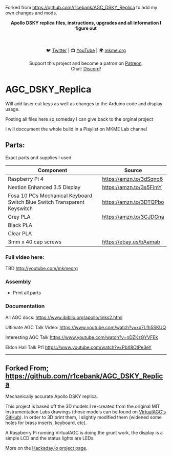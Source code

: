 Forked from https://github.com/r1cebank/AGC_DSKY_Replica to add my own changes and mods.

<p align="center">
<b>Apollo DSKY replica files, instructions, upgrades and all information I figure out  </b><br>
<br><br>
<br>🐦 <a href="https://twitter.com/mkmeorg">Twitter</a>
| 📺 <a href="https://www.youtube.com/mkmeorg">YouTube</a>
| 🌍 <a href="http://www.mkme.org">mkme.org</a><br>
<br>
Support this project and become a patron on <a href="https://www.patreon.com/EricWilliam">Patreon</a>.<br>
Chat: <a href="https://discord.gg/j9S4Fgv">Discord</a></b>!
</p>

# AGC_DSKY_Replica

Will add laser cut keys as well as changes to the Arduino code and display usage.  
 
Posting all files here so someday I can give back to the orginal project

I will doccument the whole build in a Playlist on MKME Lab channel 
 
## Parts:

Exact parts and supplies I used

|     Component    | Source  |
| ---------- |----------------|
| Raspberry Pi 4  | https://amzn.to/3dSqno6
| Nextion Enhanced 3.5 Display | https://amzn.to/3s5FimY
| Fosa 10 PCs Mechanical Keyboard Switch Blue Switch Transparent Keyswitch  | https://amzn.to/3DTQPbo
| Grey PLA  | https://amzn.to/3GJDGna
| Black PLA | 
| Clear PLA | 
| 3mm x 40 cap screws | https://ebay.us/bAamab

### Full video here:

TBD http://youtube.com/mkmeorg

### Assembly

- Print all parts 


### Documentation

All AGC docs: https://www.ibiblio.org/apollo/links2.html

Ultimate AGC Talk Video: https://www.youtube.com/watch?v=xx7Lfh5SKUQ

Interesting AGC Talk https://www.youtube.com/watch?v=nDZKzGYVFEk 

Eldon Hall Talk Pt1 https://www.youtube.com/watch?v=PbX8OtPe3eY 



------------------------------------------------------------------------------------------------


## Forked From; https://github.com/r1cebank/AGC_DSKY_Replica

Mechanically accurate Apollo DSKY replica.

This project is based off the 3D models I re-created from the original MIT Instrumentation Labs drawings (those models can be found on [VirtualAGC's GitHub](https://github.com/virtualagc/virtualagc/tree/mechanical/3D-models)). 
In order to 3D print them, I slightly modified them (widened some holes for brass inserts, keyboard, etc).

A Raspberry Pi running VirtualAGC is doing the grunt work, the display is a simple LCD and the status lights are LEDs. 


More on the [Hackaday.io project page](https://hackaday.io/project/174524).

